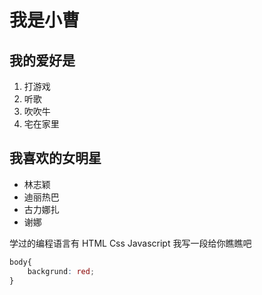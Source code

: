 # 我是小曹

## 我的爱好是

1. 打游戏
2. 听歌
3. 吹吹牛
4. 宅在家里
   
## 我喜欢的女明星

* 林志颖
* 迪丽热巴
* 古力娜扎
* 谢娜

学过的编程语言有 HTML Css Javascript  我写一段给你瞧瞧吧
```css
body{
    backgrund: red;
}
```
